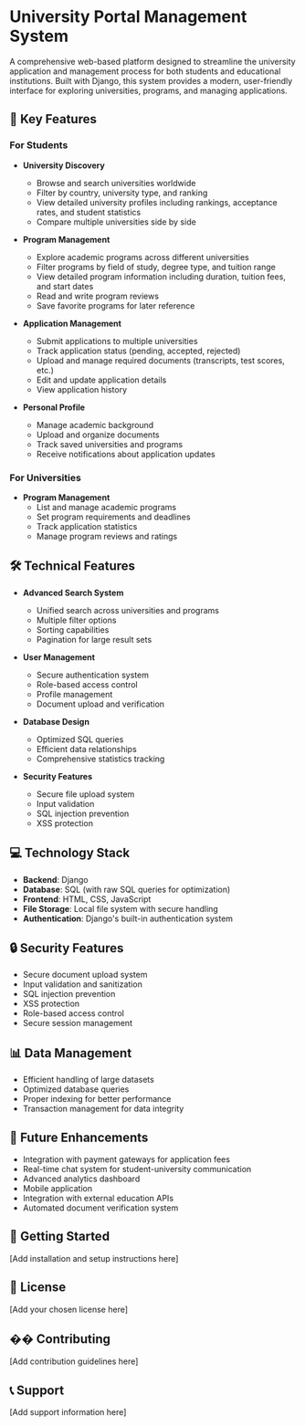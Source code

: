 # University Portal Management System

A comprehensive web-based platform designed to streamline the university application and management process for both students and educational institutions. Built with Django, this system provides a modern, user-friendly interface for exploring universities, programs, and managing applications.

## 🌟 Key Features

### For Students
- **University Discovery**
  - Browse and search universities worldwide
  - Filter by country, university type, and ranking
  - View detailed university profiles including rankings, acceptance rates, and student statistics
  - Compare multiple universities side by side

- **Program Management**
  - Explore academic programs across different universities
  - Filter programs by field of study, degree type, and tuition range
  - View detailed program information including duration, tuition fees, and start dates
  - Read and write program reviews
  - Save favorite programs for later reference

- **Application Management**
  - Submit applications to multiple universities
  - Track application status (pending, accepted, rejected)
  - Upload and manage required documents (transcripts, test scores, etc.)
  - Edit and update application details
  - View application history

- **Personal Profile**
  - Manage academic background
  - Upload and organize documents
  - Track saved universities and programs
  - Receive notifications about application updates

### For Universities
- **Program Management**
  - List and manage academic programs
  - Set program requirements and deadlines
  - Track application statistics
  - Manage program reviews and ratings

## 🛠️ Technical Features

- **Advanced Search System**
  - Unified search across universities and programs
  - Multiple filter options
  - Sorting capabilities
  - Pagination for large result sets

- **User Management**
  - Secure authentication system
  - Role-based access control
  - Profile management
  - Document upload and verification

- **Database Design**
  - Optimized SQL queries
  - Efficient data relationships
  - Comprehensive statistics tracking

- **Security Features**
  - Secure file upload system
  - Input validation
  - SQL injection prevention
  - XSS protection

## 💻 Technology Stack

- **Backend**: Django
- **Database**: SQL (with raw SQL queries for optimization)
- **Frontend**: HTML, CSS, JavaScript
- **File Storage**: Local file system with secure handling
- **Authentication**: Django's built-in authentication system

## 🔒 Security Features

- Secure document upload system
- Input validation and sanitization
- SQL injection prevention
- XSS protection
- Role-based access control
- Secure session management

## 📊 Data Management

- Efficient handling of large datasets
- Optimized database queries
- Proper indexing for better performance
- Transaction management for data integrity

## 🎯 Future Enhancements

- Integration with payment gateways for application fees
- Real-time chat system for student-university communication
- Advanced analytics dashboard
- Mobile application
- Integration with external education APIs
- Automated document verification system

## 🚀 Getting Started

[Add installation and setup instructions here]

## 📝 License

[Add your chosen license here]

## �� Contributing

[Add contribution guidelines here]

## 📞 Support

[Add support information here]
